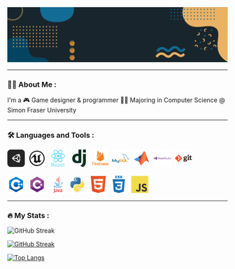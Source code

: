 <div id="header" align="center">
  <img src="https://github.com/vbobus/vbobus/blob/main/banner%202.0.gif"/>
</div>

---

### :man_technologist: About Me :  
I'm a :video_game: Game designer & programmer :student: Majoring in Computer Science @ Simon Fraser University

---

### :hammer_and_wrench: Languages and Tools :

<div>
  <img src="https://github.com/vbobus/vbobus/blob/main/617623_unity_unity%203d_logo_3d_icon.png" title="Unity" alt="Unity" width="40" height="40"/>&nbsp;
  <img src="https://github.com/vbobus/vbobus/blob/main/imgbin_fortnite-unreal-engine-4-game-engine-video-game-png.png" title="Unreal" alt="Unreal" width="40" height="40"/>&nbsp;
  <img src="https://github.com/devicons/devicon/blob/master/icons/react/react-original-wordmark.svg" title="React" alt="React" width="40" height="40"/>&nbsp;
  <img src="https://github.com/devicons/devicon/blob/master/icons/django/django-plain.svg" title="Django" alt="Django" width="40" height="40"/>&nbsp;  
  <img src="https://github.com/devicons/devicon/blob/master/icons/firebase/firebase-plain-wordmark.svg" title="Firebase" alt="Firebase" width="40" height="40"/>&nbsp;
  <img src="https://github.com/devicons/devicon/blob/master/icons/mysql/mysql-original-wordmark.svg" title="MySQL"  alt="MySQL" width="40" height="40"/>&nbsp;
  <img src="https://github.com/devicons/devicon/blob/master/icons/matlab/matlab-original.svg" title="Matlab"  alt="Matlab" width="40" height="40"/>&nbsp;
   <img src="https://github.com/devicons/devicon/blob/master/icons/visualstudio/visualstudio-plain-wordmark.svg" title="Matlab"  alt="Matlab" width="40" height="40"/>&nbsp;
  <img src="https://github.com/devicons/devicon/blob/master/icons/git/git-original-wordmark.svg" title="Git" **alt="Git" width="40" height="40"/>
</div>

<br />

<div>
  <img src="https://github.com/vbobus/vbobus/blob/main/C%2B%2B.png" title="C++" alt="C++" width="40" height="40"/>&nbsp;
  <img src="https://github.com/vbobus/vbobus/blob/main/C%23.png" title="C#" alt="C#" width="40" height="40"/>&nbsp;
  <img src="https://github.com/devicons/devicon/blob/master/icons/java/java-original-wordmark.svg" title="Git" **alt="Git" width="40" height="40"/>
  <img src="https://github.com/devicons/devicon/blob/master/icons/python/python-original.svg" title="C#" alt="C#" width="40" height="40"/>&nbsp;
  <img src="https://github.com/devicons/devicon/blob/master/icons/html5/html5-original.svg" title="HTML5" alt="HTML" width="40" height="40"/>&nbsp;
  <img src="https://github.com/devicons/devicon/blob/master/icons/css3/css3-plain-wordmark.svg"  title="CSS3" alt="CSS" width="40" height="40"/>&nbsp;
  <img src="https://github.com/devicons/devicon/blob/master/icons/javascript/javascript-original.svg" title="JavaScript" alt="JavaScript" width="40" height="40"/>&nbsp;
</div>

---

### :fire: My Stats :
<div>

![GitHub Streak](https://github-readme-stats.vercel.app/api?username=vbobus&show_icons=true&locale=en&theme=tokyonight) 

[![GitHub Streak](http://github-readme-streak-stats.herokuapp.com?user=vbobus&&theme=tokyonight)](https://git.io/streak-stats)
</div>

[![Top Langs](https://github-readme-stats.vercel.app/api/top-langs/?username=vbobus&show_icons=true&locale=en&theme=tokyonight)](https://github.com/anuraghazra/github-readme-stats)

